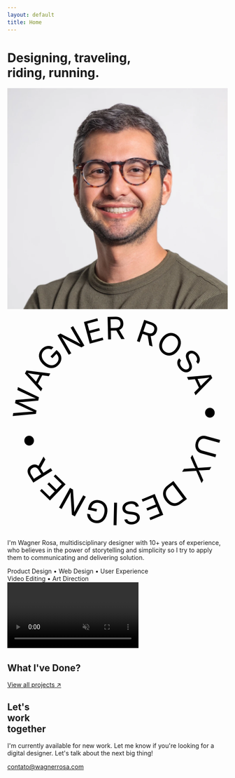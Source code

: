 ```yaml
---
layout: default
title: Home
---
```


<div class="hero">
  <div class="container">
    <div class="hero-content">
      <div class="hero-text">
        <h1>Designing, traveling,<br>
        riding, running.</h1>
      </div>
    </div>
    <div class="hero-about">
      <div class="seal">
        <img src="/assets/images/wagner-rosa.jpg" alt="Wagner Rosa" class="seal-image">
        <svg viewBox="0 0 100 100" class="svg-circle-text">
          <path id="circle" d="M 50,50 m -37,0 a 37,37 0 1,1 74,0 a 37,37 0 1,1 -74,0" fill="none"/>
          <text>
            <textPath href="#circle" startOffset="0" lengthAdjust="spacingAndGlyphs" textLength="232">
              WAGNER ROSA • UX DESIGNER •&nbsp;
            </textPath>
          </text>
        </svg>
      </div>
      <p>I'm Wagner Rosa, multidisciplinary designer with 10+ years of experience, who believes in the power of storytelling and simplicity so I try to apply them to communicating and delivering solution.</p>
    </div>
  </div>
</div>

<div class="specialties">
  <div class="specialties-line line-left">
    <div class="specialties-content">
      <span>Product Design • Web Design • User Experience</span>
    </div>
  </div>
  <div class="specialties-line line-right">
    <div class="specialties-content">
      <span>Video Editing • Art Direction</span>
    </div>
  </div>
</div>

<div id="work" class="work">
  <div class="video-background">
    <video autoplay loop muted playsinline>
      <source src="/assets/images/BTN.mp4" type="video/mp4">
    </video>
    <div class="video-overlay">
      <div class="work-content">
        <h2>What I've Done?</h2>
        <a href="https://www.behance.net/wagnerrosa" target="_blank" class="btn">View all projects ↗</a>
      </div>
    </div>
  </div>
</div>

<div class="work-together">
  <div class="container">
    <div class="work-together-content">
      <div class="work-together-left">
        <h2>Let's<br>work<br>together</h2>
      </div>
      <div class="work-together-right">
        <p>I'm currently available for new work. Let me know if you're looking for a digital designer. Let's talk about the next big thing!</p>
        <a href="mailto:contato@wagnerrosa.com">contato@wagnerrosa.com</a>
      </div>
    </div>
  </div>
</div> 